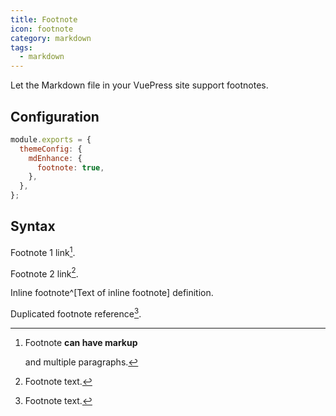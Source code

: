 ```yaml
---
title: Footnote
icon: footnote
category: markdown
tags:
  - markdown
---
```


Let the Markdown file in your VuePress site support footnotes.

<!-- more -->

## Configuration

```js {4}
module.exports = {
  themeConfig: {
    mdEnhance: {
      footnote: true,
    },
  },
};
```

## Syntax

Footnote 1 link[^first].

Footnote 2 link[^second].

Inline footnote^[Text of inline footnote] definition.

Duplicated footnote reference[^second].

[^first]: Footnote **can have markup**

    and multiple paragraphs.

[^second]: Footnote text.
